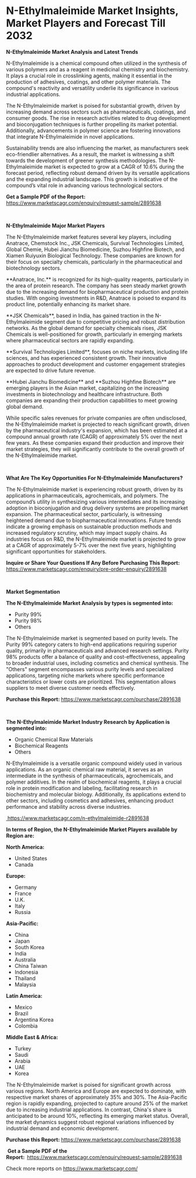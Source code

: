 <p><h1>N-Ethylmaleimide Market Insights, Market Players and Forecast Till 2032</h1></p><p><strong>N-Ethylmaleimide Market Analysis and Latest Trends</strong></p>
<p><p>N-Ethylmaleimide is a chemical compound often utilized in the synthesis of various polymers and as a reagent in medicinal chemistry and biochemistry. It plays a crucial role in crosslinking agents, making it essential in the production of adhesives, coatings, and other polymer materials. The compound's reactivity and versatility underlie its significance in various industrial applications.</p><p>The N-Ethylmaleimide market is poised for substantial growth, driven by increasing demand across sectors such as pharmaceuticals, coatings, and consumer goods. The rise in research activities related to drug development and bioconjugation techniques is further propelling its market potential. Additionally, advancements in polymer science are fostering innovations that integrate N-Ethylmaleimide in novel applications.</p><p>Sustainability trends are also influencing the market, as manufacturers seek eco-friendlier alternatives. As a result, the market is witnessing a shift towards the development of greener synthesis methodologies. The N-Ethylmaleimide market is expected to grow at a CAGR of 10.6% during the forecast period, reflecting robust demand driven by its versatile applications and the expanding industrial landscape. This growth is indicative of the compound’s vital role in advancing various technological sectors.</p></p>
<p><strong>Get a Sample PDF of the Report:&nbsp;</strong> <a href="https://www.marketscagr.com/enquiry/request-sample/2891638?utm_campaign=3432&utm_medium=2&utm_source=Github&utm_content=ia&utm_term=14032025&utm_id=n-ethylmaleimide">https://www.marketscagr.com/enquiry/request-sample/2891638</a></p>
<p>&nbsp;</p>
<p><strong>N-Ethylmaleimide Major Market Players</strong></p>
<p><p>The N-Ethylmaleimide market features several key players, including Anatrace, Chemstock Inc., JSK Chemicals, Survival Technologies Limited, Global Chemie, Hubei Jianchu Biomedicine, Suzhou Highfine Biotech, and Xiamen Ruiyuxin Biological Technology. These companies are known for their focus on specialty chemicals, particularly in the pharmaceutical and biotechnology sectors.</p><p>**Anatrace, Inc.** is recognized for its high-quality reagents, particularly in the area of protein research. The company has seen steady market growth due to the increasing demand for biopharmaceutical production and protein studies. With ongoing investments in R&D, Anatrace is poised to expand its product line, potentially enhancing its market share.</p><p>**JSK Chemicals**, based in India, has gained traction in the N-Ethylmaleimide segment due to competitive pricing and robust distribution networks. As the global demand for specialty chemicals rises, JSK Chemicals is well-positioned for growth, particularly in emerging markets where pharmaceutical sectors are rapidly expanding.</p><p>**Survival Technologies Limited**, focuses on niche markets, including life sciences, and has experienced consistent growth. Their innovative approaches to product development and customer engagement strategies are expected to drive future revenue.</p><p>**Hubei Jianchu Biomedicine** and **Suzhou Highfine Biotech** are emerging players in the Asian market, capitalizing on the increasing investments in biotechnology and healthcare infrastructure. Both companies are expanding their production capabilities to meet growing global demand.</p><p>While specific sales revenues for private companies are often undisclosed, the N-Ethylmaleimide market is projected to reach significant growth, driven by the pharmaceutical industry's expansion, which has been estimated at a compound annual growth rate (CAGR) of approximately 5% over the next few years. As these companies expand their production and improve their market strategies, they will significantly contribute to the overall growth of the N-Ethylmaleimide market.</p></p>
<p>&nbsp;</p>
<p><strong>What Are The Key Opportunities For N-Ethylmaleimide Manufacturers?</strong></p>
<p><p>The N-Ethylmaleimide market is experiencing robust growth, driven by its applications in pharmaceuticals, agrochemicals, and polymers. The compound’s utility in synthesizing various intermediates and its increasing adoption in bioconjugation and drug delivery systems are propelling market expansion. The pharmaceutical sector, particularly, is witnessing heightened demand due to biopharmaceutical innovations. Future trends indicate a growing emphasis on sustainable production methods and increased regulatory scrutiny, which may impact supply chains. As industries focus on R&D, the N-Ethylmaleimide market is projected to grow at a CAGR of approximately 5-7% over the next five years, highlighting significant opportunities for stakeholders.</p></p>
<p><strong>Inquire or Share Your Questions If Any Before Purchasing This Report:</strong> <a href="https://www.marketscagr.com/enquiry/pre-order-enquiry/2891638?utm_campaign=3432&utm_medium=2&utm_source=Github&utm_content=ia&utm_term=14032025&utm_id=n-ethylmaleimide">https://www.marketscagr.com/enquiry/pre-order-enquiry/2891638</a></p>
<p>&nbsp;</p>
<p><strong>Market Segmentation</strong></p>
<p><strong>The N-Ethylmaleimide Market Analysis by types is segmented into:</strong></p>
<p><ul><li>Purity 99%</li><li>Purity 98%</li><li>Others</li></ul></p>
<p><p>The N-Ethylmaleimide market is segmented based on purity levels. The Purity 99% category caters to high-end applications requiring superior quality, primarily in pharmaceuticals and advanced research settings. Purity 98% products offer a balance of quality and cost-effectiveness, appealing to broader industrial uses, including cosmetics and chemical synthesis. The "Others" segment encompasses various purity levels and specialized applications, targeting niche markets where specific performance characteristics or lower costs are prioritized. This segmentation allows suppliers to meet diverse customer needs effectively.</p></p>
<p><strong>Purchase this Report:&nbsp;</strong><a href="https://www.marketscagr.com/purchase/2891638?utm_campaign=3432&utm_medium=2&utm_source=Github&utm_content=ia&utm_term=14032025&utm_id=n-ethylmaleimide">https://www.marketscagr.com/purchase/2891638</a></p>
<p>&nbsp;</p>
<p><strong>The N-Ethylmaleimide Market Industry Research by Application is segmented into:</strong></p>
<p><ul><li>Organic Chemical Raw Materials</li><li>Biochemical Reagents</li><li>Others</li></ul></p>
<p><p>N-Ethylmaleimide is a versatile organic compound widely used in various applications. As an organic chemical raw material, it serves as an intermediate in the synthesis of pharmaceuticals, agrochemicals, and polymer additives. In the realm of biochemical reagents, it plays a crucial role in protein modification and labeling, facilitating research in biochemistry and molecular biology. Additionally, its applications extend to other sectors, including cosmetics and adhesives, enhancing product performance and stability across diverse industries.</p></p>
<p><a href="https://www.marketscagr.com/n-ethylmaleimide-r2891638?utm_campaign=3432&utm_medium=2&utm_source=Github&utm_content=ia&utm_term=14032025&utm_id=n-ethylmaleimide">&nbsp;https://www.marketscagr.com/n-ethylmaleimide-r2891638</a></p>
<p><strong>In terms of Region, the N-Ethylmaleimide Market Players available by Region are:</strong></p>
<p>
    <p> <strong> North America: </strong>
        <ul>
            <li>United States</li>
            <li>Canada</li>
        </ul>
        </p> 
    <p> <strong> Europe: </strong>
        <ul>
            <li>Germany</li>
            <li>France</li>
            <li>U.K.</li>
            <li>Italy</li>
            <li>Russia</li>
        </ul>
        </p> 
    <p> <strong> Asia-Pacific: </strong>
        <ul>
            <li>China</li>
            <li>Japan</li>
            <li>South Korea</li>
            <li>India</li>
            <li>Australia</li>
            <li>China Taiwan</li>
            <li>Indonesia</li>
            <li>Thailand</li>
            <li>Malaysia</li>
        </ul>
        </p> 
    <p> <strong> Latin America: </strong>
        <ul>
            <li>Mexico</li>
            <li>Brazil</li>
            <li>Argentina Korea</li>
            <li>Colombia</li>
        </ul>
        </p> 
    <p> <strong> Middle East & Africa: </strong>
        <ul>
            <li>Turkey</li>
            <li>Saudi</li>
            <li>Arabia</li>
            <li>UAE</li>
            <li>Korea</li>
        </ul>
    </p>
    </p>
<p><p>The N-Ethylmaleimide market is poised for significant growth across various regions. North America and Europe are expected to dominate, with respective market shares of approximately 35% and 30%. The Asia-Pacific region is rapidly expanding, projected to capture around 25% of the market due to increasing industrial applications. In contrast, China's share is anticipated to be around 10%, reflecting its emerging market status. Overall, the market dynamics suggest robust regional variations influenced by industrial demand and economic development.</p></p>
<p><strong>Purchase this Report: </strong><a href="https://www.marketscagr.com/purchase/2891638?utm_campaign=3432&utm_medium=2&utm_source=Github&utm_content=ia&utm_term=14032025&utm_id=n-ethylmaleimide">https://www.marketscagr.com/purchase/2891638</a></p>
<p>&nbsp;<strong>Get a Sample PDF of the Report:&nbsp;&nbsp;</strong><a href="https://www.marketscagr.com/enquiry/request-sample/2891638?utm_campaign=3432&utm_medium=2&utm_source=Github&utm_content=ia&utm_term=14032025&utm_id=n-ethylmaleimide">https://www.marketscagr.com/enquiry/request-sample/2891638</a></p>
<p><strong></strong></p>
<p>Check more reports on <a href="https://www.marketscagr.com/?utm_campaign=3432&utm_medium=2&utm_source=Github&utm_content=ia&utm_term=14032025&utm_id=n-ethylmaleimide">https://www.marketscagr.com/</a></p>